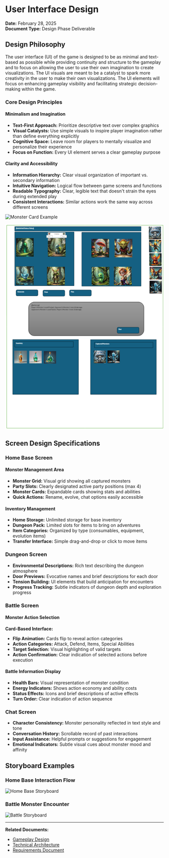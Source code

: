 # User Interface Design

**Date:** February 28, 2025  
**Document Type:** Design Phase Deliverable

## Design Philosophy

The user interface (UI) of the game is designed to be as minimal and text-based as possible while providing continuity and structure to the gameplay and to focus on allowing the user to use their own imagination to create visualizations. The UI visuals are meant to be a catalyst to spark more creativity in the user to make their own visualizations. The UI elements will focus on enhancing gameplay visibility and facilitating strategic decision-making within the game.

### Core Design Principles

#### Minimalism and Imagination
- **Text-First Approach:** Prioritize descriptive text over complex graphics
- **Visual Catalysts:** Use simple visuals to inspire player imagination rather than define everything explicitly
- **Cognitive Space:** Leave room for players to mentally visualize and personalize their experience
- **Focus on Function:** Every UI element serves a clear gameplay purpose

#### Clarity and Accessibility
- **Information Hierarchy:** Clear visual organization of important vs. secondary information
- **Intuitive Navigation:** Logical flow between game screens and functions
- **Readable Typography:** Clear, legible text that doesn't strain the eyes during extended play
- **Consistent Interactions:** Similar actions work the same way across different screens


![Monster Card Example](../assets/images/mockups/monster_card_example.png "Example Monster Card Design")


![Battle Interface](../assets/images/mockups/ui_battlefield.png "Battle Interface Design")


## Screen Design Specifications

### Home Base Screen


#### Monster Management Area
- **Monster Grid:** Visual grid showing all captured monsters
- **Party Slots:** Clearly designated active party positions (max 4)
- **Monster Cards:** Expandable cards showing stats and abilities
- **Quick Actions:** Rename, evolve, chat options easily accessible

#### Inventory Management
- **Home Storage:** Unlimited storage for base inventory
- **Dungeon Pack:** Limited slots for items to bring on adventures
- **Item Categories:** Organized by type (consumables, equipment, evolution items)
- **Transfer Interface:** Simple drag-and-drop or click to move items

### Dungeon Screen

- **Environmental Descriptions:** Rich text describing the dungeon atmosphere
- **Door Previews:** Evocative names and brief descriptions for each door
- **Tension Building:** UI elements that build anticipation for encounters
- **Progress Tracking:** Subtle indicators of dungeon depth and exploration progress

### Battle Screen

#### Monster Action Selection
**Card-Based Interface:**
- **Flip Animation:** Cards flip to reveal action categories
- **Action Categories:** Attack, Defend, Items, Special Abilities
- **Target Selection:** Visual highlighting of valid targets
- **Action Confirmation:** Clear indication of selected actions before execution

#### Battle Information Display
- **Health Bars:** Visual representation of monster condition
- **Energy Indicators:** Shows action economy and ability costs
- **Status Effects:** Icons and brief descriptions of active effects
- **Turn Order:** Clear indication of action sequence

### Chat Screen

- **Character Consistency:** Monster personality reflected in text style and tone
- **Conversation History:** Scrollable record of past interactions
- **Input Assistance:** Helpful prompts or suggestions for engagement
- **Emotional Indicators:** Subtle visual cues about monster mood and affinity

## Storyboard Examples

### Home Base Interaction Flow
![Home Base Storyboard](../assets/images/mockups/storyboard_home_base.png "Home Base User Flow")

### Battle Monster Encounter
![Battle Storyboard](../assets/images/mockups/storyboard_battle_monsters.png "Battle Encounter Flow")

---

**Related Documents:**
- [Gameplay Design](gameplay_design.md)
- [Technical Architecture](technical_architecture.md)
- [Requirements Document](requirements.md)